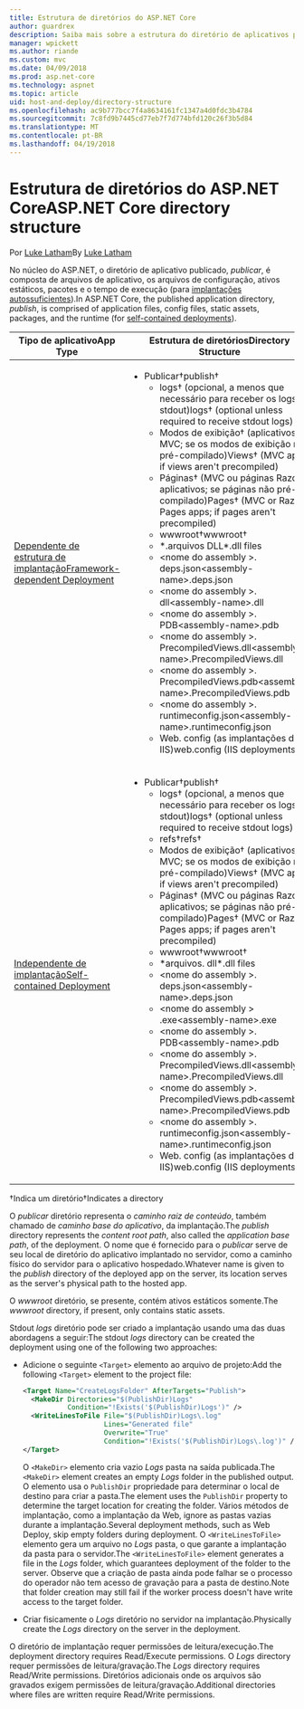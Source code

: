```yaml
---
title: Estrutura de diretórios do ASP.NET Core
author: guardrex
description: Saiba mais sobre a estrutura do diretório de aplicativos publicados do ASP.NET Core.
manager: wpickett
ms.author: riande
ms.custom: mvc
ms.date: 04/09/2018
ms.prod: asp.net-core
ms.technology: aspnet
ms.topic: article
uid: host-and-deploy/directory-structure
ms.openlocfilehash: ac9b777bcc7f4a8634161fc1347a4d0fdc3b4784
ms.sourcegitcommit: 7c8fd9b7445cd77eb7f7d774bfd120c26f3b5d84
ms.translationtype: MT
ms.contentlocale: pt-BR
ms.lasthandoff: 04/19/2018
---
```

# <a name="aspnet-core-directory-structure"></a><span data-ttu-id="9a1a7-103">Estrutura de diretórios do ASP.NET Core</span><span class="sxs-lookup"><span data-stu-id="9a1a7-103">ASP.NET Core directory structure</span></span>

<span data-ttu-id="9a1a7-104">Por [Luke Latham](https://github.com/guardrex)</span><span class="sxs-lookup"><span data-stu-id="9a1a7-104">By [Luke Latham](https://github.com/guardrex)</span></span>

<span data-ttu-id="9a1a7-105">No núcleo do ASP.NET, o diretório de aplicativo publicado, *publicar*, é composta de arquivos de aplicativo, os arquivos de configuração, ativos estáticos, pacotes e o tempo de execução (para [implantações autossuficientes](/dotnet/core/deploying/#self-contained-deployments-scd)).</span><span class="sxs-lookup"><span data-stu-id="9a1a7-105">In ASP.NET Core, the published application directory, *publish*, is comprised of application files, config files, static assets, packages, and the runtime (for [self-contained deployments](/dotnet/core/deploying/#self-contained-deployments-scd)).</span></span>


| <span data-ttu-id="9a1a7-106">Tipo de aplicativo</span><span class="sxs-lookup"><span data-stu-id="9a1a7-106">App Type</span></span> | <span data-ttu-id="9a1a7-107">Estrutura de diretórios</span><span class="sxs-lookup"><span data-stu-id="9a1a7-107">Directory Structure</span></span> |
| -------- | ------------------- |
| [<span data-ttu-id="9a1a7-108">Dependente de estrutura de implantação</span><span class="sxs-lookup"><span data-stu-id="9a1a7-108">Framework-dependent Deployment</span></span>](/dotnet/core/deploying/#framework-dependent-deployments-fdd) | <ul><li><span data-ttu-id="9a1a7-109">Publicar&dagger;</span><span class="sxs-lookup"><span data-stu-id="9a1a7-109">publish&dagger;</span></span><ul><li><span data-ttu-id="9a1a7-110">logs&dagger; (opcional, a menos que necessário para receber os logs de stdout)</span><span class="sxs-lookup"><span data-stu-id="9a1a7-110">logs&dagger; (optional unless required to receive stdout logs)</span></span></li><li><span data-ttu-id="9a1a7-111">Modos de exibição&dagger; (aplicativos MVC; se os modos de exibição não pré-compilado)</span><span class="sxs-lookup"><span data-stu-id="9a1a7-111">Views&dagger; (MVC apps; if views aren't precompiled)</span></span></li><li><span data-ttu-id="9a1a7-112">Páginas&dagger; (MVC ou páginas Razor aplicativos; se páginas não pré-compilado)</span><span class="sxs-lookup"><span data-stu-id="9a1a7-112">Pages&dagger; (MVC or Razor Pages apps; if pages aren't precompiled)</span></span></li><li><span data-ttu-id="9a1a7-113">wwwroot&dagger;</span><span class="sxs-lookup"><span data-stu-id="9a1a7-113">wwwroot&dagger;</span></span></li><li><span data-ttu-id="9a1a7-114">\*\.arquivos DLL</span><span class="sxs-lookup"><span data-stu-id="9a1a7-114">\*\.dll files</span></span></li><li><span data-ttu-id="9a1a7-115">\<nome do assembly >. deps.json</span><span class="sxs-lookup"><span data-stu-id="9a1a7-115">\<assembly-name>.deps.json</span></span></li><li><span data-ttu-id="9a1a7-116">\<nome do assembly >. dll</span><span class="sxs-lookup"><span data-stu-id="9a1a7-116">\<assembly-name>.dll</span></span></li><li><span data-ttu-id="9a1a7-117">\<nome do assembly >. PDB</span><span class="sxs-lookup"><span data-stu-id="9a1a7-117">\<assembly-name>.pdb</span></span></li><li><span data-ttu-id="9a1a7-118">\<nome do assembly >. PrecompiledViews.dll</span><span class="sxs-lookup"><span data-stu-id="9a1a7-118">\<assembly-name>.PrecompiledViews.dll</span></span></li><li><span data-ttu-id="9a1a7-119">\<nome do assembly >. PrecompiledViews.pdb</span><span class="sxs-lookup"><span data-stu-id="9a1a7-119">\<assembly-name>.PrecompiledViews.pdb</span></span></li><li><span data-ttu-id="9a1a7-120">\<nome do assembly >. runtimeconfig.json</span><span class="sxs-lookup"><span data-stu-id="9a1a7-120">\<assembly-name>.runtimeconfig.json</span></span></li><li><span data-ttu-id="9a1a7-121">Web. config (as implantações do IIS)</span><span class="sxs-lookup"><span data-stu-id="9a1a7-121">web.config (IIS deployments)</span></span></li></ul></li></ul> |
| [<span data-ttu-id="9a1a7-122">Independente de implantação</span><span class="sxs-lookup"><span data-stu-id="9a1a7-122">Self-contained Deployment</span></span>](/dotnet/core/deploying/#self-contained-deployments-scd) | <ul><li><span data-ttu-id="9a1a7-123">Publicar&dagger;</span><span class="sxs-lookup"><span data-stu-id="9a1a7-123">publish&dagger;</span></span><ul><li><span data-ttu-id="9a1a7-124">logs&dagger; (opcional, a menos que necessário para receber os logs de stdout)</span><span class="sxs-lookup"><span data-stu-id="9a1a7-124">logs&dagger; (optional unless required to receive stdout logs)</span></span></li><li><span data-ttu-id="9a1a7-125">refs&dagger;</span><span class="sxs-lookup"><span data-stu-id="9a1a7-125">refs&dagger;</span></span></li><li><span data-ttu-id="9a1a7-126">Modos de exibição&dagger; (aplicativos MVC; se os modos de exibição não pré-compilado)</span><span class="sxs-lookup"><span data-stu-id="9a1a7-126">Views&dagger; (MVC apps; if views aren't precompiled)</span></span></li><li><span data-ttu-id="9a1a7-127">Páginas&dagger; (MVC ou páginas Razor aplicativos; se páginas não pré-compilado)</span><span class="sxs-lookup"><span data-stu-id="9a1a7-127">Pages&dagger; (MVC or Razor Pages apps; if pages aren't precompiled)</span></span></li><li><span data-ttu-id="9a1a7-128">wwwroot&dagger;</span><span class="sxs-lookup"><span data-stu-id="9a1a7-128">wwwroot&dagger;</span></span></li><li><span data-ttu-id="9a1a7-129">\*arquivos. dll</span><span class="sxs-lookup"><span data-stu-id="9a1a7-129">\*.dll files</span></span></li><li><span data-ttu-id="9a1a7-130">\<nome do assembly >. deps.json</span><span class="sxs-lookup"><span data-stu-id="9a1a7-130">\<assembly-name>.deps.json</span></span></li><li><span data-ttu-id="9a1a7-131">\<nome do assembly > .exe</span><span class="sxs-lookup"><span data-stu-id="9a1a7-131">\<assembly-name>.exe</span></span></li><li><span data-ttu-id="9a1a7-132">\<nome do assembly >. PDB</span><span class="sxs-lookup"><span data-stu-id="9a1a7-132">\<assembly-name>.pdb</span></span></li><li><span data-ttu-id="9a1a7-133">\<nome do assembly >. PrecompiledViews.dll</span><span class="sxs-lookup"><span data-stu-id="9a1a7-133">\<assembly-name>.PrecompiledViews.dll</span></span></li><li><span data-ttu-id="9a1a7-134">\<nome do assembly >. PrecompiledViews.pdb</span><span class="sxs-lookup"><span data-stu-id="9a1a7-134">\<assembly-name>.PrecompiledViews.pdb</span></span></li><li><span data-ttu-id="9a1a7-135">\<nome do assembly >. runtimeconfig.json</span><span class="sxs-lookup"><span data-stu-id="9a1a7-135">\<assembly-name>.runtimeconfig.json</span></span></li><li><span data-ttu-id="9a1a7-136">Web. config (as implantações do IIS)</span><span class="sxs-lookup"><span data-stu-id="9a1a7-136">web.config (IIS deployments)</span></span></li></ul></li></ul> |

<span data-ttu-id="9a1a7-137">&dagger;Indica um diretório</span><span class="sxs-lookup"><span data-stu-id="9a1a7-137">&dagger;Indicates a directory</span></span>

<span data-ttu-id="9a1a7-138">O *publicar* diretório representa o *caminho raiz de conteúdo*, também chamado de *caminho base do aplicativo*, da implantação.</span><span class="sxs-lookup"><span data-stu-id="9a1a7-138">The *publish* directory represents the *content root path*, also called the *application base path*, of the deployment.</span></span> <span data-ttu-id="9a1a7-139">O nome que é fornecido para o *publicar* serve de seu local de diretório do aplicativo implantado no servidor, como a caminho físico do servidor para o aplicativo hospedado.</span><span class="sxs-lookup"><span data-stu-id="9a1a7-139">Whatever name is given to the *publish* directory of the deployed app on the server, its location serves as the server's physical path to the hosted app.</span></span>

<span data-ttu-id="9a1a7-140">O *wwwroot* diretório, se presente, contém ativos estáticos somente.</span><span class="sxs-lookup"><span data-stu-id="9a1a7-140">The *wwwroot* directory, if present, only contains static assets.</span></span>

<span data-ttu-id="9a1a7-141">Stdout *logs* diretório pode ser criado a implantação usando uma das duas abordagens a seguir:</span><span class="sxs-lookup"><span data-stu-id="9a1a7-141">The stdout *logs* directory can be created the deployment using one of the following two approaches:</span></span>

* <span data-ttu-id="9a1a7-142">Adicione o seguinte `<Target>` elemento ao arquivo de projeto:</span><span class="sxs-lookup"><span data-stu-id="9a1a7-142">Add the following `<Target>` element to the project file:</span></span>

   ```xml
   <Target Name="CreateLogsFolder" AfterTargets="Publish">
     <MakeDir Directories="$(PublishDir)Logs" 
              Condition="!Exists('$(PublishDir)Logs')" />
     <WriteLinesToFile File="$(PublishDir)Logs\.log" 
                       Lines="Generated file" 
                       Overwrite="True" 
                       Condition="!Exists('$(PublishDir)Logs\.log')" />
   </Target>
   ```

   <span data-ttu-id="9a1a7-143">O `<MakeDir>` elemento cria vazio *Logs* pasta na saída publicada.</span><span class="sxs-lookup"><span data-stu-id="9a1a7-143">The `<MakeDir>` element creates an empty *Logs* folder in the published output.</span></span> <span data-ttu-id="9a1a7-144">O elemento usa o `PublishDir` propriedade para determinar o local de destino para criar a pasta.</span><span class="sxs-lookup"><span data-stu-id="9a1a7-144">The element uses the `PublishDir` property to determine the target location for creating the folder.</span></span> <span data-ttu-id="9a1a7-145">Vários métodos de implantação, como a implantação da Web, ignore as pastas vazias durante a implantação.</span><span class="sxs-lookup"><span data-stu-id="9a1a7-145">Several deployment methods, such as Web Deploy, skip empty folders during deployment.</span></span> <span data-ttu-id="9a1a7-146">O `<WriteLinesToFile>` elemento gera um arquivo no *Logs* pasta, o que garante a implantação da pasta para o servidor.</span><span class="sxs-lookup"><span data-stu-id="9a1a7-146">The `<WriteLinesToFile>` element generates a file in the *Logs* folder, which guarantees deployment of the folder to the server.</span></span> <span data-ttu-id="9a1a7-147">Observe que a criação de pasta ainda pode falhar se o processo do operador não tem acesso de gravação para a pasta de destino.</span><span class="sxs-lookup"><span data-stu-id="9a1a7-147">Note that folder creation may still fail if the worker process doesn't have write access to the target folder.</span></span>

* <span data-ttu-id="9a1a7-148">Criar fisicamente o *Logs* diretório no servidor na implantação.</span><span class="sxs-lookup"><span data-stu-id="9a1a7-148">Physically create the *Logs* directory on the server in the deployment.</span></span>

<span data-ttu-id="9a1a7-149">O diretório de implantação requer permissões de leitura/execução.</span><span class="sxs-lookup"><span data-stu-id="9a1a7-149">The deployment directory requires Read/Execute permissions.</span></span> <span data-ttu-id="9a1a7-150">O *Logs* directory requer permissões de leitura/gravação.</span><span class="sxs-lookup"><span data-stu-id="9a1a7-150">The *Logs* directory requires Read/Write permissions.</span></span> <span data-ttu-id="9a1a7-151">Diretórios adicionais onde os arquivos são gravados exigem permissões de leitura/gravação.</span><span class="sxs-lookup"><span data-stu-id="9a1a7-151">Additional directories where files are written require Read/Write permissions.</span></span>
